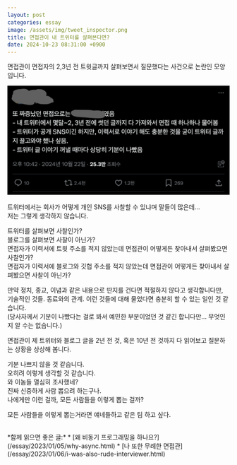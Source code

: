 ```yaml
---
layout: post
categories: essay
image: /assets/img/tweet_inspector.png
title: 면접관이 내 트위터를 살펴본다면?
date: 2024-10-23 08:31:00 +0900
---
```


면접관이 면접자의 2,3년 전 트윗글까지 살펴보면서 질문했다는 사건으로 논란인 모양입니다.

![문제의 트윗](/assets/img/tweet_inspector.png)

트위터에서는 회사가 어떻게 개인 SNS를 사찰할 수 있냐며 말들이 많은데...  
저는 그렇게 생각하지 않습니다.

트위터를 살펴보면 사찰인가?  
블로그를 살펴보면 사찰이 아닌가?  
면접자가 이력서에 트윗 주소를 적지 않았는데 면접관이 어떻게든 찾아내서 살펴봤으면 사찰인가?  
면접자가 이력서에 블로그와 깃헙 주소를 적지 않았는데 면접관이 어떻게든 찾아내서 살펴봤으면 사찰이 아닌가?

만약 정치, 종교, 이념과 같은 내용으로 딴지를 건다면 적절하지 않다고 생각합니다만,  
기술적인 것들. 동료와의 관계. 이런 것들에 대해 물었다면 충분히 할 수 있는 일인 것 같습니다.  
(당사자께서 기분이 나빴다는 걸로 봐서 예민한 부분이었던 것 같긴 합니다만... 무엇인지 알 수는 없습니다.)

면접관이 제 트위터와 블로그 글을 2년 전 것, 혹은 10년 전 것까지 다 읽어보고 질문하는 상황을 상상해 봅니다.  

기분 나쁘지 않을 것 같습니다.  
오히려 이렇게 생각할 것 같습니다.  
와 이놈들 열심히 조사했네?  
진짜 신중하게 사람 뽑으려 하는구나.  
나에게만 이런 걸까, 모든 사람들을 이렇게 뽑는 걸까?

모든 사람들을 이렇게 뽑는거라면 얘네들하고 같은 팀 하고 싶다.

<br>
*함께 읽으면 좋은 글:*
* [왜 비동기 프로그래밍을 하나요?](/essay/2023/01/05/why-async.html)
* [나 또한 무례한 면접관](/essay/2023/01/06/i-was-also-rude-interviewer.html)